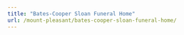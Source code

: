 ```yaml
---
title: "Bates-Cooper Sloan Funeral Home"
url: /mount-pleasant/bates-cooper-sloan-funeral-home/
---
```

